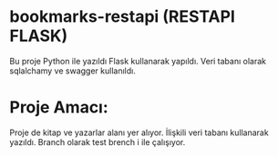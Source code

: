 # 
# bookmarks-restapi (RESTAPI FLASK)
Bu proje Python ile yazıldı Flask kullanarak yapıldı. Veri tabanı olarak sqlalchamy ve swagger kullanıldı.

# Proje Amacı:
Proje de kitap ve yazarlar alanı yer alıyor. İlişkili veri tabanı kullanarak yazıldı.
Branch olarak test brench i ile çalışıyor.
